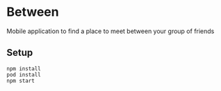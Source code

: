 # Between

Mobile application to find a place to meet between your group of friends


## Setup
```
npm install
pod install
npm start
```
